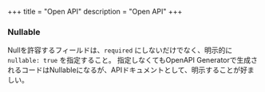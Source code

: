 +++
title = "Open API"
description = "Open API"
+++

### Nullable
Nullを許容するフィールドは、`required` にしないだけでなく、明示的に `nullable: true` を指定すること。
指定しなくてもOpenAPI Generatorで生成されるコードはNullableになるが、APIドキュメントとして、明示することが好ましい。
